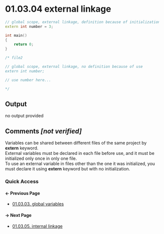 # 01.03.04 external linkage

```cxx
// global scope, external linkage, definition because of initialization
extern int number = 3;

int main()
{
    return 0;
}

/* file2

// global scope, external linkage, no definition because of use
extern int number;

// use number here...

*/

```

## Output

no output provided

## Comments *[not verified]*

Variables can be shared between different files of the same project by **extern** keyword.  
External variables must be declared in each file before use, and it must be initialized only once in only one file.  
To use an external variable in files other than the one it was initialized, you must declare it using **extern** keyword but with no initialization.

### Quick Access

<div class="previous_page pagination">

#### &#8592; Previous Page

* [01.03.03. global variables](./../../01.the_basics/03.variables&constants/03.global.md)

</div>
<div class="next_page pagination">

#### &#8594; Next Page

* [01.03.05. internal linkage](./../../01.the_basics/03.variables&constants/05.internal_linkage.md)

</div>
